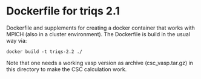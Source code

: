 # Dockerfile for triqs 2.1

Dockerfile and supplements for creating a docker container that works with MPICH
(also in a cluster environment). The Dockerfile is build in the usual way via:
```
docker build -t triqs-2.2 ./
```
Note that one needs a working vasp version as archive (csc_vasp.tar.gz) in this
directory to make the CSC calculation work.

